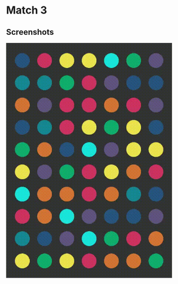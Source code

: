# Match 3

## Screenshots
![Screenshots](https://raw.githubusercontent.com/LiorRabinovich/match3-unity/master/Screenshots/screenshots.gif)
